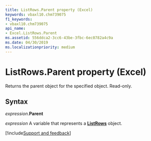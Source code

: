```yaml
---
title: ListRows.Parent property (Excel)
keywords: vbaxl10.chm739075
f1_keywords:
- vbaxl10.chm739075
api_name:
- Excel.ListRows.Parent
ms.assetid: 556ddca2-3cc6-43be-3fbc-6ec0782a4c9a
ms.date: 04/30/2019
ms.localizationpriority: medium
---
```



# ListRows.Parent property (Excel)

Returns the parent object for the specified object. Read-only.


## Syntax

_expression_.**Parent**

_expression_ A variable that represents a **[ListRows](Excel.ListRows.md)** object.




[!include[Support and feedback](~/includes/feedback-boilerplate.md)]